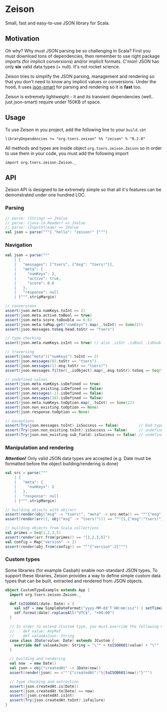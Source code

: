 # Zeison

Small, fast and easy-to-use JSON library for Scala.

## Motivation

Oh why? Why must JSON parsing be so challenging in Scala? First you must
download tons of dependencies, then remember to use right package imports (for
implicit conversions) and/or implicit formats. C'mon! JSON has only **six** 
valid data types (+ null). It's not rocket science.

Zeison tries to simplify the JSON parsing, management and rendering so that
you don't need to know any implicit values or conversions. Under the hood, it 
uses [json-smart](https://code.google.com/p/json-smart/) for parsing and rendering
so it is **fast** too.

Zeison is extremely lightweight - it and its transient dependencies (well.. just 
json-smart) require under 150KB of space.


## Usage

To use Zeison in you project, add the following line to your `build.sbt`

    libraryDependencies += "org.tsers.zeison" %% "zeison" % "0.2.0"

All methods and types are inside object `org.tsers.zeison.Zeison` so in order to
use them in your code, you must add the following import

    import org.tsers.zeison.Zeison._

## API

Zeison API is designed to be extremely simple so that all it's features can be
demonstrated under one hundred LOC.

### Parsing

```scala
// parse: (String) => JValue
// parse: (java.io.Reader) => JValue
// parse: (InputStream) => JValue
val json = parse("""{ "hello": "zeison!" }""")
```

### Navigation

```scala
val json = parse("""
    | {
    |   "messages": ["tsers", {"msg": "tsers!"}],
    |   "meta": {
    |     "numKeys": 2,
    |     "active": true,
    |     "score": 0.6
    |   },
    |   "response": null
    | }""".stripMargin)

// conversions
assert(json.meta.numKeys.toInt == 2)
assert(json.meta.active.toBool == true)
assert(json.meta.score.toDouble == 0.6)
assert(json.meta.toMap.get("numKeys").map(_.toInt) == Some(2))
assert(json.messages.toSeq.head.toStr == "tsers")

// type checking
assert(json.meta.numKeys.isInt == true) // also .isStr .isBool .isDouble .isArray .isObject .isNull .isDefined

// traversing
assert(json("meta")("numKeys").toInt == 2)
assert(json.messages(0).toStr == "tsers")
assert(json.messages(1).msg.toStr == "tsers!")
assert(json.messages.filter(_.isObject).map(_.msg.toStr).toSeq == Seq("tsers!"))

// undefined values
assert(json.meta.numKeys.isDefined == true)
assert(json.non_existing.isDefined == false)
assert(json.messages(-1).isDefined == false)
assert(json.messages(10).isDefined == false)
assert(json.meta.numKeys.toOption.map(_.toInt) == Some(2))
assert(json.non_existing.toOption == None)
assert(json.response.toOption == None)

// exceptions
assert(Try(json.messages.toInt).isSuccess == false)         // bad type cast
assert(Try(json.non_existing.toInt).isSuccess == false)     // undefined has no value
assert(Try(json.non_existing.sub_field).isSuccess == false) // undefined has no member x
```

### Manipulation and rendering

**Attention!** Only valid JSON data types are accepted (e.g. Date must be formatted before
the object building/rendering is done)

```scala
val src = parse("""
    | {
    |   "meta": {
    |     "numKeys": 2
    |   },
    |   "response": null
    | }""".stripMargin)

// building objects with obj/arr
assert(render(obj("msg" -> "tsers!", "meta" -> src.meta)) == """{"msg":"tsers!","meta":{"numKeys":2}}""")
assert(render(arr(1, obj("msg" -> "tsers!"))) == """[1,{"msg":"tsers!"}]""")

// building objects from Scala collections
val primes = Seq(1,2,3,5)
assert(render(arr.from(primes)) == "[1,2,3,5]")
val config = Map("version" -> 2)
assert(render(obj.from(config)) == """{"version":2}""")
```

### Custom types

Some libraries (for example Casbah) enable non-standard JSON types. To support 
these libraries, Zeison provides a way to define simple custom data types that 
can be built, extracted and rendered from JSON objects. 

```scala
object CustomTypeExample extends App {
  import org.tsers.zeison.Zeison._

  def toISO8601(date: Date) = {
    val sdf = new SimpleDateFormat("yyyy-MM-dd'T'HH:mm:ssz") { setTimeZone(TimeZone.getTimeZone("UTC")) }
    sdf.format(date).replaceAll("UTC$", "+00:00")
  }

  // In order to extend JCustom type, you must override the following methods:
  //    def value: AnyRef
  //    def valueAsJson: String
  case class JDate(value: Date) extends JCustom {
    override def valueAsJson: String = "\"" + toISO8601(value) + "\""
  }

  // building and rendering
  val now  = new Date()
  val json = obj("createdAt" -> JDate(now))
  assert(render(json) == s"""{"createdAt":"${toISO8601(now)}"}""")

  // type checking and extraction
  assert(json.createdAt.is[Date])
  assert(json.createdAt.to[Date] == now)
  assert(!json.createdAt.isInt)
  assert(Try(json.createdAt.toInt).isFailure)
}
``` 
